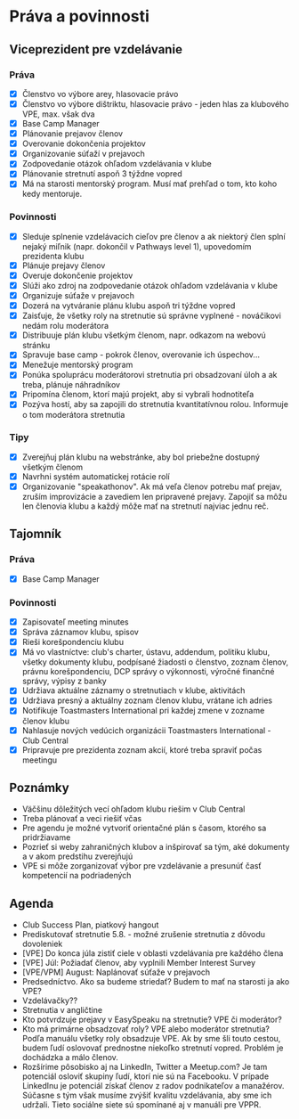 # Práva a povinnosti

## Viceprezident pre vzdelávanie
### Práva
- [x] Členstvo vo výbore arey, hlasovacie právo
- [x] Členstvo vo výbore dištriktu, hlasovacie právo - jeden hlas za klubového VPE, max. však dva
- [x] Base Camp Manager
- [x] Plánovanie prejavov členov
- [x] Overovanie dokončenia projektov
- [x] Organizovanie súťaží v prejavoch
- [x] Zodpovedanie otázok ohľadom vzdelávania v klube
- [x] Plánovanie stretnutí aspoň 3 týždne vopred
- [x] Má na starosti mentorský program. Musí mať prehľad o tom, kto koho kedy mentoruje.

### Povinnosti
- [x] Sleduje splnenie vzdelávacích cieľov pre členov a ak niektorý člen splní nejaký miľnik (napr. dokončil v Pathways level 1), upovedomím prezidenta klubu
- [x] Plánuje prejavy členov
- [x] Overuje dokončenie projektov
- [x] Slúži ako zdroj na zodpovedanie otázok ohľadom vzdelávania v klube
- [x] Organizuje súťaže v prejavoch
- [x] Dozerá na vytváranie plánu klubu aspoň tri týždne vopred
- [x] Zaisťuje, že všetky roly na stretnutie sú správne vyplnené - nováčikovi nedám rolu moderátora
- [x] Distribuuje plán klubu všetkým členom, napr. odkazom na webovú stránku
- [x] Spravuje base camp - pokrok členov, overovanie ich úspechov...
- [x] Menežuje mentorský program
- [x] Ponúka spoluprácu moderátorovi stretnutia pri obsadzovaní úloh a ak treba, plánuje náhradníkov
- [x] Pripomína členom, ktorí majú projekt, aby si vybrali hodnotiteľa
- [x] Pozýva hostí, aby sa zapojili do stretnutia kvantitatívnou rolou. Informuje o tom moderátora stretnutia

### Tipy
- [x] Zverejňuj plán klubu na webstránke, aby bol priebežne dostupný všetkým členom
- [x] Navrhni systém automatickej rotácie rolí
- [x] Organizovanie "speakathonov". Ak má veľa členov potrebu mať prejav, zruším improvizácie a zavediem len pripravené prejavy.  Zapojiť sa môžu len členovia klubu a každý môže mať na stretnutí najviac jednu reč.

## Tajomník
### Práva
- [x] Base Camp Manager

### Povinnosti
- [x] Zapisovateľ meeting minutes
- [x] Správa záznamov klubu, spisov
- [x] Rieši korešpondenciu klubu
- [x] Má vo vlastníctve: club's charter, ústavu, addendum, politiku klubu, všetky dokumenty klubu, podpísané žiadosti o členstvo, zoznam členov, právnu korešpondenciu, DCP správy o výkonnosti, výročné finančné správy, výpisy z banky
- [x] Udržiava aktuálne záznamy o stretnutiach v klube, aktivitách
- [x] Udržiava presný a aktuálny zoznam členov klubu, vrátane ich adries
- [x] Notifikuje Toastmasters International pri každej zmene v zozname členov klubu
- [x] Nahlasuje nových vedúcich organizácii Toastmasters International - Club Central
- [x] Pripravuje pre prezidenta zoznam akcií, ktoré treba spraviť počas meetingu

## Poznámky
- Väčšinu dôležitých vecí ohľadom klubu riešim v Club Central
- Treba plánovať a veci riešiť včas
- Pre agendu je možné vytvoriť orientačné plán s časom, ktorého sa pridržiavame
- Pozrieť si weby zahraničných klubov a inšpirovať sa tým, aké dokumenty a v akom predstihu zverejňujú
- VPE si môže zorganizovať výbor pre vzdelávanie a presunúť časť kompetencií na podriadených

## Agenda
- Club Success Plan, piatkový hangout
- Prediskutovať stretnutie 5.8. - možné zrušenie stretnutia z dôvodu dovoleniek
- [VPE] Do konca júla zistiť ciele v oblasti vzdelávania pre každého člena
- [VPE] Júl: Požiadať členov, aby vyplnili Member Interest Survey
- [VPE/VPM] August: Naplánovať súťaže v prejavoch
- Predsedníctvo. Ako sa budeme striedať? Budem to mať na starosti ja ako VPE?
- Vzdelávačky??
- Stretnutia v angličtine
- Kto potvrdzuje prejavy v EasySpeaku na stretnutie? VPE či moderátor?
- Kto má primárne obsadzovať roly? VPE alebo moderátor stretnutia? Podľa manuálu všetky roly obsadzuje VPE. Ak by sme šli touto cestou, budem ľudí oslovovať prednostne niekoľko stretnutí vopred. Problém je dochádzka a málo členov.
- Rozšírime pôsobisko aj na LinkedIn, Twitter a Meetup.com? Je tam potenciál osloviť skupiny ľudí, ktorí nie sú na Facebooku. V prípade LinkedInu je potenciál získať členov z radov podnikateľov a manažérov. Súčasne s tým však musíme zvýšiť kvalitu vzdelávania, aby sme ich udržali. Tieto sociálne siete sú spomínané aj v manuáli pre VPPR.